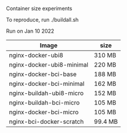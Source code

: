 Container size experiments

To reproduce, run ./buildall.sh

Run on Jan 10 2022

Image | size
----- | ----
nginx-docker-ubi8         | 310 MB
nginx-docker-ubi8-minimal | 220 MB
nginx-docker-bci-base     | 188 MB
nginx-docker-bci-minimal  | 162 MB
nginx-buildah-ubi8-micro  | 152 MB
nginx-buildah-bci-micro   | 105 MB
nginx-docker-bci-micro    | 105 MB
nginx-bci-docker-scratch  | 99.4 MB



